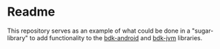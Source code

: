 # Readme
This repository serves as an example of what could be done in a "sugar-library" to add functionality to the [bdk-android](https://github.com/bitcoindevkit/bdk-ffi) and [bdk-jvm](https://github.com/bitcoindevkit/bdk-ffi) libraries.
